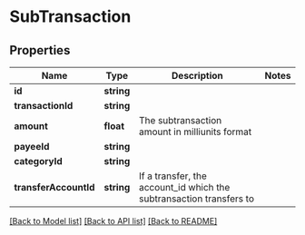 # SubTransaction

## Properties
Name | Type | Description | Notes
------------ | ------------- | ------------- | -------------
**id** | **string** |  | 
**transactionId** | **string** |  | 
**amount** | **float** | The subtransaction amount in milliunits format | 
**payeeId** | **string** |  | 
**categoryId** | **string** |  | 
**transferAccountId** | **string** | If a transfer, the account_id which the subtransaction transfers to | 

[[Back to Model list]](../README.md#documentation-for-models) [[Back to API list]](../README.md#documentation-for-api-endpoints) [[Back to README]](../README.md)


